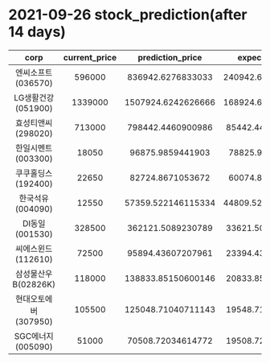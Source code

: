 # 2021-09-26 stock_prediction(after 14 days)

|   corp   |   current_price   |   prediction_price   |   expected_profit   |
|:--------:|:-----------------:|:--------------------:|:-------------------:|
|엔씨소프트(036570)|596000|836942.6276833033|240942.62768330332|
|LG생활건강(051900)|1339000|1507924.6242626666|168924.62426266656|
|효성티앤씨(298020)|713000|798442.4460900986|85442.44609009859|
|한일시멘트(003300)|18050|96875.9859441903|78825.9859441903|
|쿠쿠홀딩스(192400)|22650|82724.8671053672|60074.8671053672|
|한국석유(004090)|12550|57359.522146115334|44809.522146115334|
|DI동일(001530)|328500|362121.5089230789|33621.50892307889|
|씨에스윈드(112610)|72500|95894.43607207961|23394.43607207961|
|삼성물산우B(02826K)|118000|138833.85150600146|20833.85150600146|
|현대오토에버(307950)|105500|125048.71040711143|19548.71040711143|
|SGC에너지(005090)|51000|70508.72034614772|19508.72034614772|

